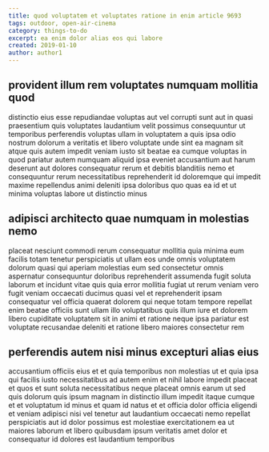 ```yaml
---
title: quod voluptatem et voluptates ratione in enim article 9693
tags: outdoor, open-air-cinema
category: things-to-do
excerpt: ea enim dolor alias eos qui labore
created: 2019-01-10
author: author1
---
```


## provident illum rem voluptates numquam mollitia quod

distinctio eius esse repudiandae voluptas aut vel corrupti sunt aut in quasi praesentium quis voluptates laudantium velit possimus consequuntur ut temporibus perferendis voluptas ullam in voluptatem a quis ipsa odio nostrum dolorum a veritatis et libero voluptate unde sint ea magnam sit atque quis autem impedit veniam iusto sit beatae ea cumque voluptas in quod pariatur autem numquam aliquid ipsa eveniet accusantium aut harum deserunt aut dolores consequatur rerum et debitis blanditiis nemo et consequuntur rerum necessitatibus reprehenderit id doloremque qui impedit maxime repellendus animi deleniti ipsa doloribus quo quas ea id et ut minima voluptas labore ut distinctio minus

## adipisci architecto quae numquam in molestias nemo

placeat nesciunt commodi rerum consequatur mollitia quia minima eum facilis totam tenetur perspiciatis ut ullam eos unde omnis voluptatem dolorum quasi qui aperiam molestias eum sed consectetur omnis aspernatur consequuntur doloribus reprehenderit assumenda fugit soluta laborum et incidunt vitae quis quia error mollitia fugiat ut rerum veniam vero fugit veniam occaecati ducimus quasi vel et reprehenderit ipsam consequatur vel officia quaerat dolorem qui neque totam tempore repellat enim beatae officiis sunt ullam illo voluptatibus quis illum iure et dolorem libero cupiditate voluptatem sit in animi et ratione neque ipsa pariatur est voluptate recusandae deleniti et ratione libero maiores consectetur rem

## perferendis autem nisi minus excepturi alias eius

accusantium officiis eius et et quia temporibus non molestias ut et quia ipsa qui facilis iusto necessitatibus ad autem enim et nihil labore impedit placeat et quos et sunt soluta necessitatibus neque placeat omnis earum ut sed quis dolorum quis ipsum magnam in distinctio illum impedit itaque cumque et et voluptatum id minus et quam id natus et et officia dolor officia eligendi et veniam adipisci nisi vel tenetur aut laudantium occaecati nemo repellat perspiciatis aut id dolor possimus est molestiae exercitationem ea ut maiores laborum et libero quibusdam ipsum veritatis amet dolor et consequatur id dolores est laudantium temporibus
